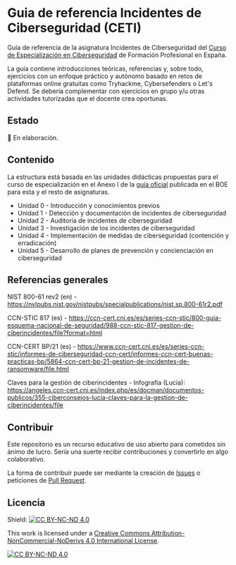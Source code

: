 # Guia de referencia Incidentes de Ciberseguridad (CETI)

Guía de referencia de la asignatura Incidentes de Ciberseguridad del [Curso de Especialización en Ciberseguridad](https://todofp.es/que-estudiar/familias-profesionales/informatica-comunicaciones/ce-ciberseguridad-entornos-tecnologias-informacion.html) de Formación Profesional en España.

La guía contiene introducciones teóricas, referencias y, sobre todo, ejercicios con un enfoque práctico y autónomo basado en retos de plataformas online gratuitas como Tryhackme, Cybersefenders o Let's Defend. Se debería complementar con ejercicios en grupo y/u otras actividades tutorizadas que el docente crea oportunas.

## Estado

🚧 En elaboración.

## Contenido

La estructura está basada en las unidades didácticas propuestas para el curso de especialización en el Anexo I de la [guía oficial](https://www.boe.es/eli/es/rd/2020/04/07/479) publicada en el BOE para esta y el resto de asignaturas.

- Unidad 0 - Introducción y conocimientos previos
- Unidad 1 - Detección y documentación de incidentes de ciberseguridad
- Unidad 2 - Auditoría de incidentes de ciberseguridad
- Unidad 3 - Investigación de los incidentes de ciberseguridad
- Unidad 4 - Implementación de medidas de ciberseguridad (contención y erradicación)
- Unidad 5 - Desarrollo de planes de prevención y concienciación en ciberseguridad

## Referencias generales

NIST 800-61 rev2 (en) - https://nvlpubs.nist.gov/nistpubs/specialpublications/nist.sp.800-61r2.pdf

CCN-STIC 817 (es) - https://ccn-cert.cni.es/es/series-ccn-stic/800-guia-esquema-nacional-de-seguridad/988-ccn-stic-817-gestion-de-ciberincidentes/file?format=html

CCN-CERT BP/21 (es) - https://www.ccn-cert.cni.es/es/series-ccn-stic/informes-de-ciberseguridad-ccn-cert/informes-ccn-cert-buenas-practicas-bp/5864-ccn-cert-bp-21-gestion-de-incidentes-de-ransomware/file.html

Claves para la gestión de ciberincidentes - Infografía (Lucia): https://angeles.ccn-cert.cni.es/index.php/es/docman/documentos-publicos/355-ciberconsejos-lucia-claves-para-la-gestion-de-ciberincidentes/file

## Contribuir

Este repositorio es un recurso educativo de uso abierto para cometidos sin ánimo de lucro. Sería una suerte recibir contribuciones y convertirlo en algo colaborativo.

La forma de contribuir puede ser mediante la creación de [Issues](https://github.com/mor88888888/ceti-ics/issues) o peticiones de [Pull Request](https://github.com/mor88888888/ceti-ics/pulls).

## Licencia

Shield: [![CC BY-NC-ND 4.0][cc-by-nc-nd-shield]][cc-by-nc-nd]

This work is licensed under a
[Creative Commons Attribution-NonCommercial-NoDerivs 4.0 International License][cc-by-nc-nd].

[![CC BY-NC-ND 4.0][cc-by-nc-nd-image]][cc-by-nc-nd]

[cc-by-nc-nd]: http://creativecommons.org/licenses/by-nc-nd/4.0/
[cc-by-nc-nd-image]: https://licensebuttons.net/l/by-nc-nd/4.0/88x31.png
[cc-by-nc-nd-shield]: https://img.shields.io/badge/License-CC%20BY--NC--ND%204.0-lightgrey.svg
